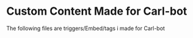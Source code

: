 # **Custom Content Made for Carl-bot**
The following files are triggers/Embed/tags i made for Carl-bot
